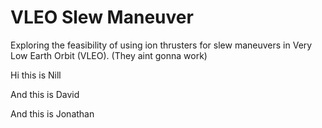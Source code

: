# VLEO Slew Maneuver

Exploring the feasibility of using ion thrusters for slew maneuvers in Very Low Earth Orbit (VLEO).
(They aint gonna work)

Hi this is Nill

And this is David

And this is Jonathan

